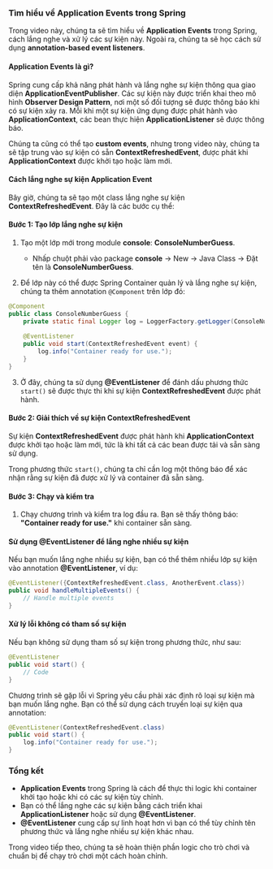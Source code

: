 ### Tìm hiểu về Application Events trong Spring

Trong video này, chúng ta sẽ tìm hiểu về **Application Events** trong Spring, cách lắng nghe và xử lý các sự kiện này. Ngoài ra, chúng ta sẽ học cách sử dụng **annotation-based event listeners**.

#### **Application Events là gì?**
Spring cung cấp khả năng phát hành và lắng nghe sự kiện thông qua giao diện **ApplicationEventPublisher**. Các sự kiện này được triển khai theo mô hình **Observer Design Pattern**, nơi một số đối tượng sẽ được thông báo khi có sự kiện xảy ra. Mỗi khi một sự kiện ứng dụng được phát hành vào **ApplicationContext**, các bean thực hiện **ApplicationListener** sẽ được thông báo.

Chúng ta cũng có thể tạo **custom events**, nhưng trong video này, chúng ta sẽ tập trung vào sự kiện có sẵn **ContextRefreshedEvent**, được phát khi **ApplicationContext** được khởi tạo hoặc làm mới.

#### **Cách lắng nghe sự kiện Application Event**
Bây giờ, chúng ta sẽ tạo một class lắng nghe sự kiện **ContextRefreshedEvent**. Đây là các bước cụ thể:

#### **Bước 1: Tạo lớp lắng nghe sự kiện**
1. Tạo một lớp mới trong module **console**: **ConsoleNumberGuess**.
   - Nhấp chuột phải vào package **console** -> New -> Java Class -> Đặt tên là **ConsoleNumberGuess**.

2. Để lớp này có thể được Spring Container quản lý và lắng nghe sự kiện, chúng ta thêm annotation `@Component` trên lớp đó:
   
```java
@Component
public class ConsoleNumberGuess {
    private static final Logger log = LoggerFactory.getLogger(ConsoleNumberGuess.class);
    
    @EventListener
    public void start(ContextRefreshedEvent event) {
        log.info("Container ready for use.");
    }
}
```

3. Ở đây, chúng ta sử dụng **@EventListener** để đánh dấu phương thức `start()` sẽ được thực thi khi sự kiện **ContextRefreshedEvent** được phát hành.

#### **Bước 2: Giải thích về sự kiện ContextRefreshedEvent**
Sự kiện **ContextRefreshedEvent** được phát hành khi **ApplicationContext** được khởi tạo hoặc làm mới, tức là khi tất cả các bean được tải và sẵn sàng sử dụng.

Trong phương thức `start()`, chúng ta chỉ cần log một thông báo để xác nhận rằng sự kiện đã được xử lý và container đã sẵn sàng.

#### **Bước 3: Chạy và kiểm tra**
1. Chạy chương trình và kiểm tra log đầu ra. Bạn sẽ thấy thông báo: **"Container ready for use."** khi container sẵn sàng.

#### **Sử dụng @EventListener để lắng nghe nhiều sự kiện**
Nếu bạn muốn lắng nghe nhiều sự kiện, bạn có thể thêm nhiều lớp sự kiện vào annotation **@EventListener**, ví dụ:

```java
@EventListener({ContextRefreshedEvent.class, AnotherEvent.class})
public void handleMultipleEvents() {
    // Handle multiple events
}
```

#### **Xử lý lỗi không có tham số sự kiện**
Nếu bạn không sử dụng tham số sự kiện trong phương thức, như sau:

```java
@EventListener
public void start() {
    // Code
}
```

Chương trình sẽ gặp lỗi vì Spring yêu cầu phải xác định rõ loại sự kiện mà bạn muốn lắng nghe. Bạn có thể sử dụng cách truyền loại sự kiện qua annotation:

```java
@EventListener(ContextRefreshedEvent.class)
public void start() {
    log.info("Container ready for use.");
}
```

### **Tổng kết**
- **Application Events** trong Spring là cách để thực thi logic khi container khởi tạo hoặc khi có các sự kiện tùy chỉnh.
- Bạn có thể lắng nghe các sự kiện bằng cách triển khai **ApplicationListener** hoặc sử dụng **@EventListener**.
- **@EventListener** cung cấp sự linh hoạt hơn vì bạn có thể tùy chỉnh tên phương thức và lắng nghe nhiều sự kiện khác nhau.

Trong video tiếp theo, chúng ta sẽ hoàn thiện phần logic cho trò chơi và chuẩn bị để chạy trò chơi một cách hoàn chỉnh.
